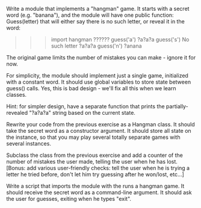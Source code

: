 Write a module that implements a "hangman" game.
It starts with a secret word (e.g. "banana"), and the module will have one public function:
Guess(letter) that will either say there is no such letter, or reveal it in the word:

>>>import hangman
??????
>>>guess('a')
?a?a?a
>>> guess('s')
No such letter
?a?a?a
>>> guess('n')
?anana

The original game limits the number of mistakes you can make - ignore it for now.

For simplicity, the module should implement just a single game, initialized with a constant
word.  It should use global variables to store state between guess() calls.
Yes, this is bad design - we'll fix all this when we learn classes.

Hint: for simpler design, have a separate function that prints the partially-revealed "?a?a?a"
string based on the current state.

Rewrite your code from the previous exercise as a Hangman class.
It should take the secret word as a constructor argument.
It should store all state on the instance, so that you may play several totally separate games
with several instances.

Subclass the class from the previous exercise and add a counter of the number of mistakes the user made,
telling the user when he has lost.
[Bonus: add various user-friendly checks: tell the user when he is trying a letter he tried
before, don't let him try guessing after he won/lost, etc...]

Write a script that imports the module with the runs a hangman game.
It should receive the secret word as a command-line argument.
It should ask the user for guesses, exiting when he types "exit".
